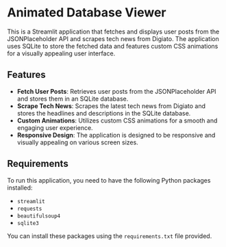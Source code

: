 # Animated Database Viewer

This is a Streamlit application that fetches and displays user posts from the JSONPlaceholder API and scrapes tech news from Digiato. The application uses SQLite to store the fetched data and features custom CSS animations for a visually appealing user interface.

## Features

- **Fetch User Posts**: Retrieves user posts from the JSONPlaceholder API and stores them in an SQLite database.
- **Scrape Tech News**: Scrapes the latest tech news from Digiato and stores the headlines and descriptions in the SQLite database.
- **Custom Animations**: Utilizes custom CSS animations for a smooth and engaging user experience.
- **Responsive Design**: The application is designed to be responsive and visually appealing on various screen sizes.

## Requirements

To run this application, you need to have the following Python packages installed:

- `streamlit`
- `requests`
- `beautifulsoup4`
- `sqlite3`

You can install these packages using the `requirements.txt` file provided.
